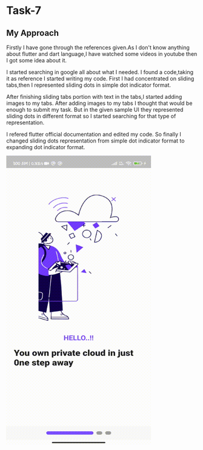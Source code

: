 # Task-7
## My Approach
Firstly I have gone through the references given.As I don't know anything about flutter and dart language,I have watched some videos in youtube then I got some idea about it.

I started searching in google all about what I needed. I found a code,taking it as reference I started writing my code. First I had concentrated on sliding tabs,then I represented sliding dots in simple dot indicator format.

After finishing sliding tabs portion with text in the tabs,I started adding images to my tabs. After adding images to my tabs I thought that would be enough to submit my task. But in the given sample UI they represented sliding dots in different format so I started searching for that type of representation.

I refered flutter official documentation and edited my code. So finally I changed sliding dots representation from simple dot indicator format to expanding dot indicator format.

![My sample UI](https://github.com/vaishnavi63/amfoss-tasks/blob/main/task-7/My%20sample%20UI.gif)

